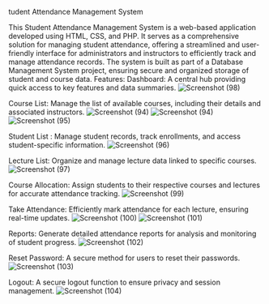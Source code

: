 tudent Attendance Management System

This Student Attendance Management System is a web-based application developed using HTML, CSS, and PHP. It serves as a comprehensive solution for managing student attendance, offering a streamlined and user-friendly interface for administrators and instructors to efficiently track and manage attendance records. The system is built as part of a Database Management System project, ensuring secure and organized storage of student and course data.
Features: 
Dashboard: A central hub providing quick access to key features and data summaries.
![Screenshot (98)](https://github.com/user-attachments/assets/bee1f523-8512-4edb-88d2-9aaa8e4a8fcd)

Course List: Manage the list of available courses, including their details and associated instructors.
![Screenshot (94)](https://github.com/user-attachments/assets/5013d901-a00e-4b4e-b42e-48c971650e9a)
![Screenshot (94)](https://github.com/user-attachments/assets/b390797a-576e-491a-9816-324847c39de7)
![Screenshot (95)](https://github.com/user-attachments/assets/33fc5dab-f3d6-416a-90aa-f6cdc2fd00a0)

Student List
: Manage student records, track enrollments, and access student-specific information.
![Screenshot (96)](https://github.com/user-attachments/assets/6b252d21-5e04-4e4b-950b-ac519188ac19)

Lecture List: Organize and manage lecture data linked to specific courses.
![Screenshot (97)](https://github.com/user-attachments/assets/2359b5b1-d6e4-4131-9b0c-8910233c1f57)

Course Allocation: Assign students to their respective courses and lectures for accurate attendance tracking.
![Screenshot (99)](https://github.com/user-attachments/assets/59ed6ac3-fd3c-4b04-aaa6-988b17c68d10)

Take Attendance: Efficiently mark attendance for each lecture, ensuring real-time updates.
![Screenshot (100)](https://github.com/user-attachments/assets/a2d32412-263f-41c7-b0b0-9884c990ab09)
![Screenshot (101)](https://github.com/user-attachments/assets/7efdc4f8-fe28-4332-b95a-db3084c32fc3)

Reports: Generate detailed attendance reports for analysis and monitoring of student progress.
![Screenshot (102)](https://github.com/user-attachments/assets/6ed30310-be5e-433c-bfa1-34b9ccbc1083)

Reset Password: A secure method for users to reset their passwords.
![Screenshot (103)](https://github.com/user-attachments/assets/48f7d1a6-d6f5-47c2-bd67-592b229668f0)

Logout: A secure logout function to ensure privacy and session management.
![Screenshot (104)](https://github.com/user-attachments/assets/abfce660-8c42-4d3f-844e-6f5334903bc0)
